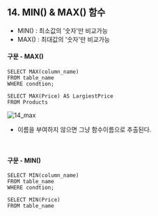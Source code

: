 ## 14. MIN() & MAX() 함수

- MIN() : 최소값의 '숫자'만 비교가능
- MAX() : 최대값의 '숫자'만 비교가능

#### 구문 - MAX()

~~~
SELECT MAX(column_name)
FROM table_name
WHERE condtion;

SELECT MAX(Price) AS LargiestPrice
FROM Products
~~~

![14_max](https://github.com/juliahwang/wps-til/blob/master/0519-Day10-python3/HW-SQL%20study/sql-img/14_max.png)

- 이름을 부여하지 않으면 그냥 함수이름으로 추출된다.

<br>

#### 구문 - MIN()

~~~
SELECT MIN(column_name)
FROM table_name
WHERE condtion;

SELECT MIN(Price)
FROM table_name
~~~

<br>
